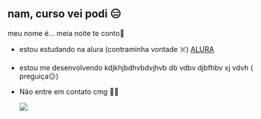 ## nam, curso vei podi 😑

meu nome é... meia noite te conto🌚

- estou estudando na alura (contraminha vontade ☠️) [ALURA](https://www.alura.com.br)

- estou me desenvolvendo kdjkhjbdhvbdvjhvb db vdbv djbfhbv xj vdvh ( preguiça😑)

- Não entre em contato cmg 🤠🤙


  ![](https://media1.tenor.com/m/ijeoIJU8g9AAAAAC/poyo-terminal-montage.gif)

  
